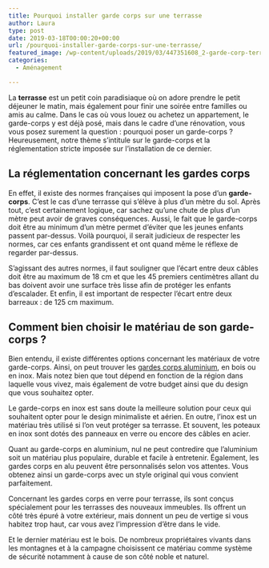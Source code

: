 ```yaml
---
title: Pourquoi installer garde corps sur une terrasse
author: Laura
type: post
date: 2019-03-18T00:00:20+00:00
url: /pourquoi-installer-garde-corps-sur-une-terrasse/
featured_image: /wp-content/uploads/2019/03/447351608_2-garde-corp-terrasse-style-20m-nikel.jpg
categories:
  - Aménagement

---
```

La **terrasse** est un petit coin paradisiaque où on adore prendre le petit déjeuner le matin, mais également pour finir une soirée entre familles ou amis au calme. Dans le cas où vous louez ou achetez un appartement, le garde-corps y est déjà posé, mais dans le cadre d’une rénovation, vous vous posez surement la question : pourquoi poser un garde-corps ? Heureusement, notre thème s’intitule sur le garde-corps et la réglementation stricte imposée sur l’installation de ce dernier.



## La réglementation concernant les gardes corps



En effet, il existe des normes françaises qui imposent la pose d’un **garde-corps**. C’est le cas d’une terrasse qui s’élève à plus d’un mètre du sol. Après tout, c’est certainement logique, car sachez qu’une chute de plus d’un mètre peut avoir de graves conséquences. Aussi, le fait que le garde-corps doit être au minimum d’un mètre permet d’éviter que les jeunes enfants passent par-dessus. Voilà pourquoi, il serait judicieux de respecter les normes, car ces enfants grandissent et ont quand même le réflexe de regarder par-dessus.



S’agissant des autres normes, il faut souligner que l’écart entre deux câbles doit être au maximum de 18 cm et que les 45 premiers centimètres allant du bas doivent avoir une surface très lisse afin de protéger les enfants d’escalader. Et enfin, il est important de respecter l’écart entre deux barreaux : de 125 cm maximum.



## Comment bien choisir le matériau de son garde-corps ?



Bien entendu, il existe différentes options concernant les matériaux de votre garde-corps. Ainsi, on peut trouver les <a href="https://www.mistermenuiserie.com/cloture-et-brise-vue/garde-corps.html" target="_blank">gardes corps aluminium</a>, en bois ou en inox. Mais notez bien que tout dépend en fonction de la région dans laquelle vous vivez, mais également de votre budget ainsi que du design que vous souhaitez opter.



Le garde-corps en inox est sans doute la meilleure solution pour ceux qui souhaitent opter pour le design minimaliste et aérien. En outre, l’inox est un matériau très utilisé si l’on veut protéger sa terrasse. Et souvent, les poteaux en inox sont dotés des panneaux en verre ou encore des câbles en acier.



Quant au garde-corps en aluminium, nul ne peut contredire que l’aluminium soit un matériau plus populaire, durable et facile à entretenir. Également, les gardes corps en alu peuvent être personnalisés selon vos attentes. Vous obtenez ainsi un garde-corps avec un style original qui vous convient parfaitement.



Concernant les gardes corps en verre pour terrasse, ils sont conçus spécialement pour les terrasses des nouveaux immeubles. Ils offrent un côté très épuré à votre extérieur, mais donnent un peu de vertige si vous habitez trop haut, car vous avez l’impression d’être dans le vide.



Et le dernier matériau est le bois. De nombreux propriétaires vivants dans les montagnes et à la campagne choisissent ce matériau comme système de sécurité notamment à cause de son côté noble et naturel.